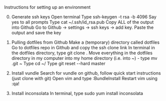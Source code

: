 Instructions for setting up an environment

0. Generate ssh keys
Open terminal
Type ssh-keygen -t rsa -b 4096
Say yes to all prompts
Type cat ~/.ssh/id_rsa.pub
Copy ALL of the output into Github
Go to Github -> settings -> ssh keys -> add key. Paste the output and save the key

1. Pulling dotfiles from Github
Make a (temporary) directory called dotfiles
Go to dotfiles repo in Github and copy the ssh clone link
In terminal in the dotfiles directory, type git clone <link> .
Move everything in the dotfiles directory in my computer into my home directory (i.e. into ~) - type mv .git ~
Type cd ~/ 
Type git reset --hard master

2. Install vundle
Search for vundle on github, follow quick start instructions (just clone with git)
Open vim and type :BundleInstall
Restart vim using :qa!

3. Install inconsolata
In terminal, type sudo yum install inconsolata




